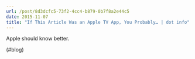 ```yaml
---
url: /post/8d3dcfc5-73f2-4cc4-b879-0b7f8a2e44c5
date: 2015-11-07
title: "If This Article Was an Apple TV App, You Probably… | dot info"
---
```


Apple should know better.



(#blog)
